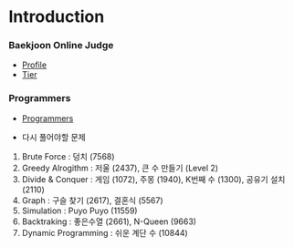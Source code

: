 # Introduction 
  
### Baekjoon Online Judge
- [Profile](https://www.acmicpc.net/user/foreat13)
- [Tier](https://solved.ac/profile/foreat13) 
 
### Programmers
- [Programmers](https://programmers.co.kr/learn/challenges?tab=all_challenges) 
 
  
- 다시 풀어야할 문제  

1. Brute Force : 덩치 (7568)   
2. Greedy Alrogithm : 저울 (2437), 큰 수 만들기 (Level 2)
3. Divide & Conquer : 게임 (1072), 주몽 (1940), K번째 수 (1300), 공유기 설치 (2110)
4. Graph : 구슬 찾기 (2617), 결혼식 (5567)   
5. Simulation : Puyo Puyo (11559)
6. Backtraking : 좋은수열 (2661), N-Queen (9663)
7. Dynamic Programming : 쉬운 계단 수 (10844)

 
